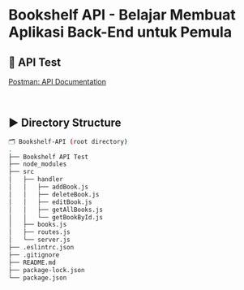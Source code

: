 # Bookshelf API - Belajar Membuat Aplikasi Back-End untuk Pemula

## 📑 API Test

[Postman: API Documentation](https://documenter.getpostman.com/view/24345907/2s8Z6vZEeH)

</br>

## ▶️ Directory Structure

```bash
🗂️ Bookshelf-API (root directory)
.
├── Bookshelf API Test
├── node_modules
├── src
│   ├── handler
│   │   ├── addBook.js
│   │   ├── deleteBook.js
│   │   ├── editBook.js
│   │   ├── getAllBooks.js
│   │   └── getBookById.js
│   ├── books.js
│   ├── routes.js
│   └── server.js
├── .eslintrc.json
├── .gitignore
├── README.md
├── package-lock.json
└── package.json

```
